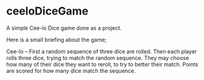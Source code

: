 # ceeloDiceGame
A simple Cee-lo Dice game done as a project. 

Here is a small briefing about the game;

Cee-lo – First a random sequence of three dice are rolled. Then each player rolls three dice, trying to match the random sequence. They may choose how many of their dice they want to reroll, to try to better their match. Points are scored for how many dice match the sequence. 
